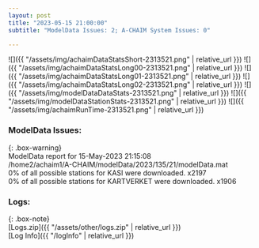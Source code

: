 ```yaml
---
layout: post
title: "2023-05-15 21:00:00"
subtitle: "ModelData Issues: 2; A-CHAIM System Issues: 0"

---
```


![]({{ "/assets/img/achaimDataStatsShort-2313521.png" | relative_url }})
![]({{ "/assets/img/achaimDataStatsLong00-2313521.png" | relative_url }})
![]({{ "/assets/img/achaimDataStatsLong01-2313521.png" | relative_url }})
![]({{ "/assets/img/achaimDataStatsLong02-2313521.png" | relative_url }})
![]({{ "/assets/img/modelDataDataStats-2313521.png" | relative_url }})
![]({{ "/assets/img/modelDataStationStats-2313521.png" | relative_url }})
![]({{ "/assets/img/achaimRunTime-2313521.png" | relative_url }})


### ModelData Issues:  
  
{: .box-warning}  
 ModelData report for 15-May-2023 21:15:08   
 /home2/achaim1/A-CHAIM/modelData/2023/135/21/modelData.mat   
 0% of all possible stations for KASI were downloaded. x2197   
 0% of all possible stations for KARTVERKET were downloaded. x1906   
  


### Logs:  
  
{: .box-note}  
[Logs.zip]({{ "/assets/other/logs.zip" | relative_url }})  
[Log Info]({{ "/logInfo" | relative_url }})  
